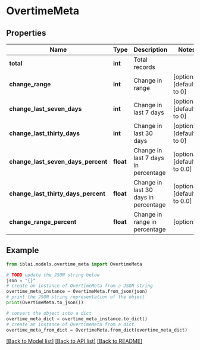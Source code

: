 # OvertimeMeta


## Properties

Name | Type | Description | Notes
------------ | ------------- | ------------- | -------------
**total** | **int** | Total records | 
**change_range** | **int** | Change in range | [optional] [default to 0]
**change_last_seven_days** | **int** | Change in last 7 days | [optional] [default to 0]
**change_last_thirty_days** | **int** | Change in last 30 days | [optional] [default to 0]
**change_last_seven_days_percent** | **float** | Change in last 7 days in percentage | [optional] [default to 0.0]
**change_last_thirty_days_percent** | **float** | Change in last 30 days in percentage | [optional] [default to 0.0]
**change_range_percent** | **float** | Change in range in percentage | [optional] 

## Example

```python
from iblai.models.overtime_meta import OvertimeMeta

# TODO update the JSON string below
json = "{}"
# create an instance of OvertimeMeta from a JSON string
overtime_meta_instance = OvertimeMeta.from_json(json)
# print the JSON string representation of the object
print(OvertimeMeta.to_json())

# convert the object into a dict
overtime_meta_dict = overtime_meta_instance.to_dict()
# create an instance of OvertimeMeta from a dict
overtime_meta_from_dict = OvertimeMeta.from_dict(overtime_meta_dict)
```
[[Back to Model list]](../README.md#documentation-for-models) [[Back to API list]](../README.md#documentation-for-api-endpoints) [[Back to README]](../README.md)


